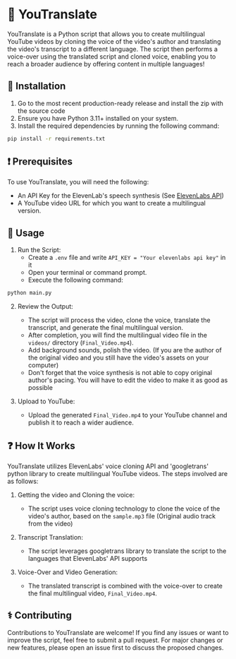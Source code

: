 # :movie_camera: YouTranslate

YouTranslate is a Python script that allows you to create multilingual YouTube videos by cloning the voice of the video's author and translating the video's transcript to a different language. The script then performs a voice-over using the translated script and cloned voice, enabling you to reach a broader audience by offering content in multiple languages!

## :open_file_folder: Installation

1. Go to the most recent production-ready release and install the zip with the source code
2. Ensure you have Python 3.11+ installed on your system.
3. Install the required dependencies by running the following command:

```bash
pip install -r requirements.txt
```

## :exclamation: Prerequisites

To use YouTranslate, you will need the following:

- An API Key for the ElevenLab's speech synthesis (See [ElevenLabs API](https://docs.elevenlabs.io/api-reference/quick-start/introduction))
- A YouTube video URL for which you want to create a multilingual version.

## :scroll: Usage

1. Run the Script:
   - Create a `.env` file and write `API_KEY = "Your elevenlabs api key"` in it
   - Open your terminal or command prompt.
   - Execute the following command:

```bash
python main.py
```

2. Review the Output:
   - The script will process the video, clone the voice, translate the transcript, and generate the final multilingual version.
   - After completion, you will find the multilingual video file in the `videos/` directory (`Final_Video.mp4`).
   - Add background sounds, polish the video. (If you are the author of the original video and you still have the video's assets on your computer)
   - Don't forget that the voice synthesis is not able to copy original author's pacing. You will have to edit the video to make it as good as possible

3. Upload to YouTube:
   - Upload the generated `Final_Video.mp4` to your YouTube channel and publish it to reach a wider audience.

## :question: How It Works

YouTranslate utilizes ElevenLabs' voice cloning API and 'googletrans' python library to create multilingual YouTube videos. The steps involved are as follows:

1. Getting the video and Cloning the voice:
   - The script uses voice cloning technology to clone the voice of the video's author, based on the `sample.mp3` file (Original audio track from the video)

2. Transcript Translation:
   - The script leverages googletrans library to translate the script to the languages that ElevenLabs' API supports

3. Voice-Over and Video Generation:
   - The translated transcript is combined with the voice-over to create the final multilingual video, `Final_Video.mp4`.

## :medical_symbol: Contributing

Contributions to YouTranslate are welcome! If you find any issues or want to improve the script, feel free to submit a pull request. For major changes or new features, please open an issue first to discuss the proposed changes.
